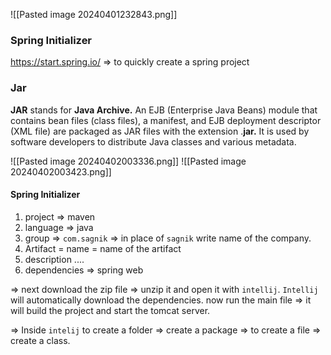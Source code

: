 ![[Pasted image 20240401232843.png]]


### Spring Initializer
https://start.spring.io/ => to quickly create a spring project

### Jar
**JAR** stands for **Java Archive.** An EJB (Enterprise Java Beans) module that contains bean files (class files), a manifest, and EJB deployment descriptor (XML file) are packaged as JAR files with the extension .**jar.** It is used by software developers to distribute Java classes and various metadata.

![[Pasted image 20240402003336.png]]
![[Pasted image 20240402003423.png]]
#### Spring Initializer
1. project => maven
2. language => java
3. group => `com.sagnik` => in place of `sagnik` write name of the company.
4. Artifact = name = name of the artifact
5. description ....
6. dependencies => spring web

=> next download the zip file => unzip it and open it with `intellij`.  `Intellij` will automatically download the dependencies. now run the main file => it will build the project and start the tomcat server.


=> Inside `intelij` to create a folder => create a package
=> to create a file => create a class.



